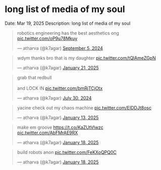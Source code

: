 # long list of media of my soul

Date: Mar 19, 2025
Description: long list of media of my soul





<blockquote class="twitter-tweet"><p lang="en" dir="ltr">robotics engineering
has the best aesthetics ong <a
href="https://t.co/oP9u78Mkuy">pic.twitter.com/oP9u78Mkuy</a></p>&mdash; atharva
(@k7agar) <a
href="https://twitter.com/k7agar/status/1831692675210465307?ref_src=twsrc%5Etfw">September
5, 2024</a></blockquote> <script async
src="https://platform.twitter.com/widgets.js" charset="utf-8"></script>
<blockquote class="twitter-tweet" data-media-max-width="560"><p lang="en"
dir="ltr">wdym thanks bro that is my daughter <a
href="https://t.co/tQlAmeZGpN">pic.twitter.com/tQlAmeZGpN</a></p>&mdash; atharva
(@k7agar) <a
href="https://twitter.com/k7agar/status/1881735513994047746?ref_src=twsrc%5Etfw">January
21, 2025</a></blockquote> <script async
src="https://platform.twitter.com/widgets.js" charset="utf-8"></script>
<blockquote class="twitter-tweet" data-media-max-width="560"><p lang="en" dir="ltr">grab that redbull<br><br>and LOCK IN <a href="https://t.co/bmRjTCjOtx">pic.twitter.com/bmRjTCjOtx</a></p>&mdash; atharva (@k7agar) <a href="https://twitter.com/k7agar/status/1818298718438998381?ref_src=twsrc%5Etfw">July 30, 2024</a></blockquote> <script async src="https://platform.twitter.com/widgets.js" charset="utf-8"></script>
<blockquote class="twitter-tweet" data-media-max-width="560"><p lang="en" dir="ltr">yacine check out my chaos machine <a href="https://t.co/EIDDJt8osc">pic.twitter.com/EIDDJt8osc</a></p>&mdash; atharva (@k7agar) <a href="https://twitter.com/k7agar/status/1878894350597525797?ref_src=twsrc%5Etfw">January 13, 2025</a></blockquote> <script async src="https://platform.twitter.com/widgets.js" charset="utf-8"></script>
<blockquote class="twitter-tweet" data-media-max-width="560"><p lang="en" dir="ltr">make em groove <a href="https://t.co/KaZUtVlwzc">https://t.co/KaZUtVlwzc</a> <a href="https://t.co/AbFMrAE9RX">pic.twitter.com/AbFMrAE9RX</a></p>&mdash; atharva (@k7agar) <a href="https://twitter.com/k7agar/status/1880636472623309130?ref_src=twsrc%5Etfw">January 18, 2025</a></blockquote> <script async src="https://platform.twitter.com/widgets.js" charset="utf-8"></script>
<blockquote class="twitter-tweet" data-media-max-width="560"><p lang="en" dir="ltr">build robots anon <a href="https://t.co/FeKXoQPQ0C">pic.twitter.com/FeKXoQPQ0C</a></p>&mdash; atharva (@k7agar) <a href="https://twitter.com/k7agar/status/1880592585812820244?ref_src=twsrc%5Etfw">January 18, 2025</a></blockquote> <script async src="https://platform.twitter.com/widgets.js" charset="utf-8"></script>
